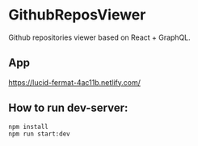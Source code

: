 # GithubReposViewer
Github repositories viewer based on React + GraphQL.

## App
https://lucid-fermat-4ac11b.netlify.com/

## How to run dev-server:
```bash
npm install
npm run start:dev
```
